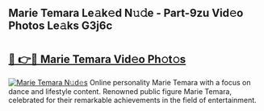 ## Marie Temara Le𝚊k𝚎d N𝚞𝚍e - Part-9zu Vid𝚎o Photos Le𝚊ks G3j6c

# <h2><a href="http://fbbjssp.evod.top/?m=Marie+Temara">🔗 👉🔴 Marie Temara Vid𝚎o Ph𝚘t𝚘s</a></h2>

[![Marie Temara N𝚞d𝚎s](https://i.imgur.com/8V9OHl7.gif)](http://fbbjssp.evod.top/?m=Marie+Temara)
Online personality Marie Temara with a focus on dance and lifestyle content. Renowned public figure Marie Temara, celebrated for their remarkable achievements in the field of entertainment. 
